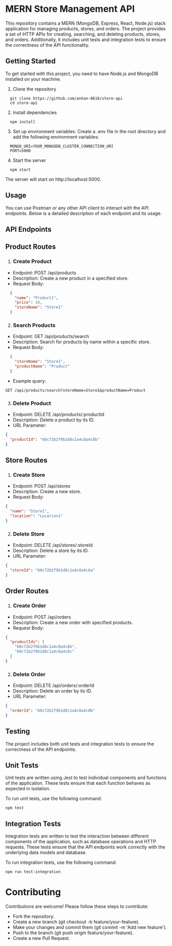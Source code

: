 # MERN Store Management API

This repository contains a MERN (MongoDB, Express, React, Node.js) stack application for managing products, stores, and orders. 
The project provides a set of HTTP APIs for creating, searching, and deleting products, stores, and orders. Additionally, it includes unit tests and integration tests to ensure the correctness of the API functionality.

## Getting Started

To get started with this project, you need to have Node.js and MongoDB installed on your machine.

1. Clone the repository
```
  git clone https://github.com/ankan-0610/store-api
  cd store-api
```

2. Install dependencies
```
  npm install
```

3. Set up environment variables:
Create a .env file in the root directory and add the following environment variables:
```
  MONGO_URI=YOUR_MONGODB_CLUSTER_CONNECTION_URI
  PORT=5000
```

4. Start the server
```
  npm start
```

The server will start on http://localhost:5000.

## Usage

You can use Postman or any other API client to interact with the API endpoints. Below is a detailed description of each endpoint and its usage.

## API Endpoints
## Product Routes

1. ### Create Product

- Endpoint: POST /api/products
- Description: Create a new product in a specified store.
- Request Body:
```json
  {
    "name": "Product1",
    "price": 10,
    "storeName": "Store1"
  }
```

2. ### Search Products

- Endpoint: GET /api/products/search
- Description: Search for products by name within a specific store.
- Request Body:
```json
  {
    "storeName": "Store1",
    "productName": "Product"
  }
```
- Example query:
```
GET /api/products/search?storeName=Store1&productName=Product
```

3. ### Delete Product

- Endpoint: DELETE /api/products/:productId
- Description: Delete a product by its ID.
- URL Parameter:
```json
{
  "productId": "60c72b2f9b1d8c1a4c8a4c8b"
}
```

## Store Routes

1. ### Create Store

- Endpoint: POST /api/stores
- Description: Create a new store.
- Request Body:
```json
{
  "name": "Store1",
  "location": "Location1"
}
```

2. ### Delete Store

- Endpoint: DELETE /api/stores/:storeId
- Description: Delete a store by its ID.
- URL Parameter:
```json
{
  "storeId": "60c72b2f9b1d8c1a4c8a4c8a"
}
```

## Order Routes

1. ### Create Order

- Endpoint: POST /api/orders
- Description: Create a new order with specified products.
- Request Body:
```json
{
  "productIds": [
    "60c72b2f9b1d8c1a4c8a4c8b",
    "60c72b2f9b1d8c1a4c8a4c8c"
  ]
}
```

2. ### Delete Order

- Endpoint: DELETE /api/orders/:orderId
- Description: Delete an order by its ID.
- URL Parameter:
```json
{
  "orderId": "60c72b2f9b1d8c1a4c8a4c8b"
}
```

## Testing
The project includes both unit tests and integration tests to ensure the correctness of the API endpoints.

## Unit Tests
Unit tests are written using Jest to test individual components and functions of the application. These tests ensure that each function behaves as expected in isolation.

To run unit tests, use the following command:
```
npm test
```

## Integration Tests
Integration tests are written to test the interaction between different components of the application, such as database operations and HTTP requests. These tests ensure that the API endpoints work correctly with the underlying data models and database.

To run integration tests, use the following command:
```
npm run test:integration
```

# Contributing
Contributions are welcome! Please follow these steps to contribute:

- Fork the repository.
- Create a new branch (git checkout -b feature/your-feature).
- Make your changes and commit them (git commit -m 'Add new feature').
- Push to the branch (git push origin feature/your-feature).
- Create a new Pull Request.
